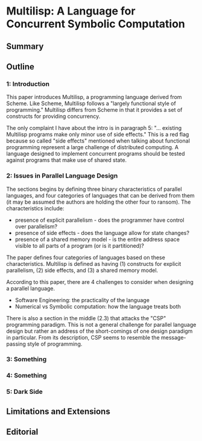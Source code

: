 # Multilisp: A Language for Concurrent Symbolic Computation

## Summary

## Outline

### 1: Introduction

This paper introduces Multilisp, a programming language derived from Scheme.
Like Scheme, Multilisp follows a "largely functional style of programming."
Multilisp differs from Scheme in that it provides a set of constructs for providing concurrency.

The only complaint I have about the intro is in paragraph 5: "... existing Multilisp programs make only minor use of side effects."
This is a red flag because so called "side effects" mentioned when talking about functional programming represent a large challenge of distributed computing.
A language designed to implement concurrent programs should be tested against programs that make use of shared state.

### 2: Issues in Parallel Language Design

The sections begins by defining three binary characteristics of parallel languages, and four categories of languages that can be derived from them (it may be assumed the authors are holding the other four to ransom).
The characteristics include:
* presence of explicit parallelism - does the programmer have control over parallelism?
* presence of side effects - does the language allow for state changes?
* presence of a shared memory model - is the entire address space visible to all parts of a program (or is it partitioned)?

The paper defines four categories of languages based on these characteristics.
Multilisp is defined as having (1) constructs for explicit parallelism, (2) side effects, and (3) a shared memory model.

According to this paper, there are 4 challenges to consider when designing a parallel language.
* Software Engineering: the practicality of the language
* Numerical vs Symbolic computation: how the language treats both

There is also a section in the middle (2.3) that attacks the "CSP" programming paradigm.
This is not a general challenge for parallel language design but rather an address of the short-comings of one design paradigm in particular.
From its description, CSP seems to resemble the message-passing style of programming.

### 3: Something

### 4: Something

### 5: Dark Side

## Limitations and Extensions

## Editorial
